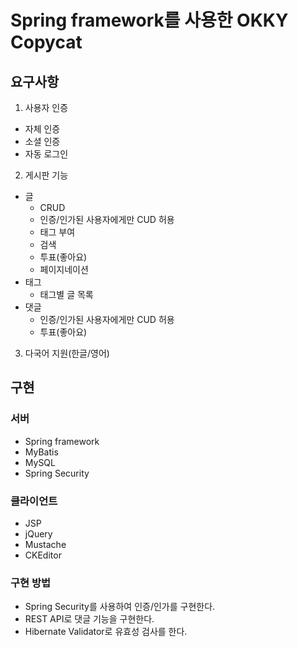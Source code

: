 # Spring framework를 사용한 OKKY Copycat


## 요구사항
1. 사용자 인증
* 자체 인증
* 소셜 인증
* 자동 로그인
2. 게시판 기능
* 글
	* CRUD
	* 인증/인가된 사용자에게만 CUD 허용
	* 태그 부여
	* 검색
	* 투표(좋아요)
	* 페이지네이션
* 태그
	* 태그별 글 목록
* 댓글
	* 인증/인가된 사용자에게만 CUD 허용
	* 투표(좋아요)
3. 다국어 지원(한글/영어)

## 구현
### 서버
* Spring framework
* MyBatis
* MySQL
* Spring Security
### 클라이언트
* JSP
* jQuery
* Mustache
* CKEditor

### 구현 방법
* Spring Security를 사용하여 인증/인가를 구현한다.
* REST API로 댓글 기능을 구현한다.
* Hibernate Validator로 유효성 검사를 한다.
